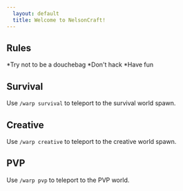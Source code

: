```yaml
---
  layout: default
  title: Welcome to NelsonCraft!
---
```


## Rules

*Try not to be a douchebag
*Don't hack
*Have fun

## Survival

Use `/warp survival` to teleport to the survival world spawn.

## Creative

Use `/warp creative` to teleport to the creative world spawn.

## PVP

Use `/warp pvp` to teleport to the PVP world.
